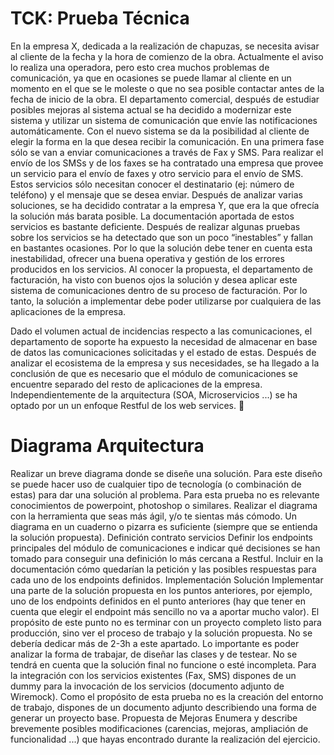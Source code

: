 # TCK: Prueba Técnica
En la empresa X, dedicada a la realización de chapuzas, se necesita avisar al cliente de la fecha y la hora de comienzo de la obra. Actualmente el aviso lo realiza una operadora, pero esto crea muchos problemas de comunicación, ya que en ocasiones se puede llamar al cliente en un momento en el que se le moleste o que no sea posible contactar antes de la fecha de inicio de la obra.
El departamento comercial, después de estudiar posibles mejoras al sistema actual se ha decidido a modernizar este sistema y utilizar un sistema de comunicación que envíe las notificaciones automáticamente. Con el nuevo sistema se da la posibilidad al cliente de elegir la forma en la que desea recibir la comunicación. En una primera fase sólo se van a enviar comunicaciones a través de Fax y SMS. 
Para realizar el envío de los SMSs y de los faxes se ha contratado una empresa que provee un servicio para el envío de faxes y otro servicio para el envío de SMS. Estos servicios sólo necesitan conocer el destinatario (ej: número de teléfono) y el mensaje que se desea enviar.
Después de analizar varias soluciones, se ha decidido contratar a la empresa Y, que era la que ofrecía la solución más barata posible. La documentación aportada de estos servicios es bastante deficiente.
Después de realizar algunas pruebas sobre los servicios se ha detectado que son un poco “inestables” y fallan en bastantes ocasiones. Por lo que la solución debe tener en cuenta esta inestabilidad, ofrecer una buena operativa y gestión de los errores producidos en los servicios.
Al conocer la propuesta, el departamento de facturación, ha visto con buenos ojos la solución y desea aplicar este sistema de comunicaciones dentro de su proceso de facturación. Por lo tanto, la solución a implementar debe poder utilizarse por cualquiera de las aplicaciones de la empresa.

Dado el volumen actual de incidencias respecto a las comunicaciones, el departamento de soporte ha expuesto la necesidad de almacenar en base de datos las comunicaciones solicitadas y el estado de estas.
Después de analizar el ecosistema de la empresa y sus necesidades, se ha llegado a la conclusión de que es necesario que el módulo de comunicaciones se encuentre separado del resto de aplicaciones de la empresa.
Independientemente de la arquitectura (SOA, Microservicios ...) se ha optado por un un enfoque Restful de los web services.

# Diagrama Arquitectura
Realizar un breve diagrama donde se diseñe una solución. Para este diseño se puede hacer uso de cualquier tipo de tecnología (o combinación de estas) para dar una solución al problema.
Para esta prueba no es relevante conocimientos de powerpoint, photoshop o similares. Realizar el diagrama con la herramienta que seas más ágil, y/o te sientas más cómodo. Un diagrama en un cuaderno o pizarra es suficiente (siempre que se entienda la solución propuesta).
Definición contrato servicios
Definir los endpoints principales del módulo de comunicaciones e indicar qué decisiones se han tomado para conseguir una definición lo más cercana a Restful. Incluir en la documentación cómo quedarían la petición y las posibles respuestas para cada uno de los endpoints definidos.
Implementación Solución
Implementar una parte de la solución propuesta en los puntos anteriores, por ejemplo, uno de los endpoints definidos en el punto anteriores (hay que tener en cuenta que elegir el endpoint más sencillo no va a aportar mucho valor). El propósito de este punto no es terminar con un proyecto completo listo para producción, sino ver el proceso de trabajo y la solución propuesta.
No se debería dedicar más de 2-3h a este apartado. Lo importante es poder analizar la forma de trabajar, de diseñar las clases y de testear. No se tendrá en cuenta que la solución final no funcione o esté incompleta.
Para la integración con los servicios existentes (Fax, SMS) dispones de un dummy para la invocación de los servicios (documento adjunto de Wiremock).
Como el propósito de esta prueba no es la creación del entorno de trabajo, dispones de un documento adjunto describiendo una forma de generar un proyecto base.
Propuesta de Mejoras
Enumera y describe brevemente posibles modificaciones (carencias, mejoras, ampliación de funcionalidad ...) que hayas encontrado durante la realización del ejercicio.
